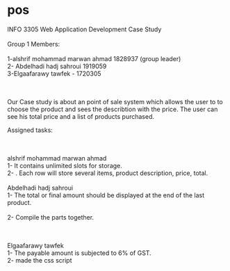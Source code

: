 # pos
INFO 3305 Web Application Development Case Study
<br><br>
Group 1  Members:
<br><br>
1-alshrif mohammad marwan ahmad 1828937 (group leader)
<br>
2-  Abdelhadi hadj sahroui 1919059
<br>
3-Elgaafarawy tawfek - 1720305

<br><br>
Our Case study is about an point of sale system which allows the user to to choose the product and sees the describtion with the price. The user can see his total price and a list of products purchased.

Assigned tasks:


<br><br>
alshrif mohammad marwan ahmad
<br>
1- It contains unlimited slots for storage.
<br>
2- . Each row will store several items, product description, price, total.
<br><br>
Abdelhadi hadj sahroui
<br>
1- The total or final amount should be displayed at the end of the last product.<br>
<br>
2- Compile the parts together.

<br><br>
Elgaafarawy tawfek
<br>
1- The payable amount is subjected to 6% of GST.
<br>
2- made the css script


